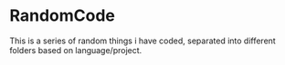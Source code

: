# RandomCode
This is a series of random things i have coded, separated into different folders based on language/project.
